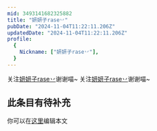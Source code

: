 ```yaml
---
mid: 3493141682325882
title: "妍妍子rase丷"
pubDate: "2024-11-04T11:22:11.206Z"
updatedDate: "2024-11-04T11:22:11.206Z"
profile:
  {
    Nickname: ["妍妍子rase丷"],
  }
---
```


关注[妍妍子rase丷](https://space.bilibili.com/3493141682325882)谢谢喵~ 关注[妍妍子rase丷](https://space.bilibili.com/3493141682325882)谢谢喵~

## 此条目有待补充
你可以在[这里](https://github.com/Yuhanawa/VTuber.ICU-Content/edit/master/v/妍妍子rase丷/index.md)编辑本文
